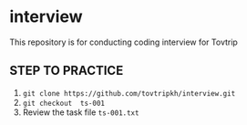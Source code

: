 # interview
This repository is for conducting coding interview for Tovtrip


## STEP TO PRACTICE

1. ```git clone https://github.com/tovtripkh/interview.git```
2. ```git checkout  ts-001```
3. Review the task file ```ts-001.txt```
